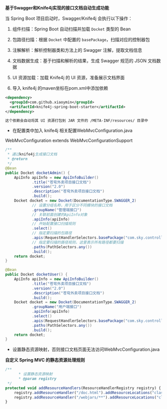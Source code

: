 **基于Swagger和Knife4j实现的接口文档自动生成功能**

当 Spring Boot 项目启动时，Swagger/Knife4j 会执行以下操作：

1. 组件扫描：Spring Boot 自动扫描并加载 `Docket` 类型的 Bean

2. 包路径扫描：根据 `Docket` 中配置的 `basePackage`，扫描对应的控制器包

3. 注解解析：解析控制器类和方法上的 Swagger 注解，提取文档信息

4. 文档数据生成：基于扫描和解析的结果，生成 Swagger 规范的 JSON 文档数据

5. UI 资源加载：加载 Knife4j 的 UI 资源，准备展示文档界面



1. 导入 knife4j 的maven坐标在pom.xml中添加依赖

```xml
<dependency>
  <groupId>com.github.xiaoymin</groupId>
  <artifactId>knife4j-spring-boot-starter</artifactId>
</dependency>

这个依赖会自动将其 UI 资源打包到 JAR 文件的 /META-INF/resources/ 目录中
```

* 在配置类中加入 knife4j 相关配置WebMvcConfiguration.java

WebMvcConfiguration extends WebMvcConfigurationSupport

```java
/**
 * 通过knife4j生成接口文档
 * @return
 */
@Bean
public Docket docketAdmin() {
    ApiInfo apiInfo = new ApiInfoBuilder()
            .title("苍穹外卖项目接口文档")
            .version("2.0")
            .description("苍穹外卖项目接口文档")
            .build();
    Docket docket = new Docket(DocumentationType.SWAGGER_2)
            // 设置分组名称，用于区分不同模块的接口文档
            .groupName("管理端接口")
            // 关联前面创建的ApiInfo对象
            .apiInfo(apiInfo)
            // 开始配置接口扫描规则
            .select()
            // 指定要扫描的包路径
            .apis(RequestHandlerSelectors.basePackage("com.sky.controller.admin"))
            // 指定要扫描的路径规则，这里表示所有路径都要扫描
            .paths(PathSelectors.any())
            .build();
    return docket;
}

@Bean
public Docket docketUser() {
    ApiInfo apiInfo = new ApiInfoBuilder()
            .title("苍穹外卖项目接口文档")
            .version("2.0")
            .description("苍穹外卖项目接口文档")
            .build();
    Docket docket = new Docket(DocumentationType.SWAGGER_2)
            .groupName("用户端接口")
            .apiInfo(apiInfo)
            .select()
            .apis(RequestHandlerSelectors.basePackage("com.sky.controller.user"))
            .paths(PathSelectors.any())
            .build();
    return docket;
}
```

* 设置静态资源映射，否则接口文档页面无法访问WebMvcConfiguration.java

**自定义 Spring MVC 的静态资源处理规则**

```typescript
/**
      * 设置静态资源映射
      * @param registry
 */
protected void addResourceHandlers(ResourceHandlerRegistry registry) {
    registry.addResourceHandler("/doc.html").addResourceLocations("classpath:/META-INF/resources/");
    registry.addResourceHandler("/webjars/**").addResourceLocations("classpath:/META-INF/resources/webjars/");
}
```

